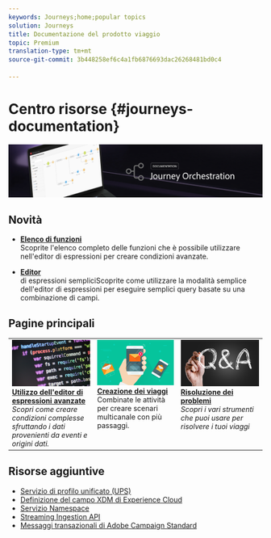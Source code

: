 ```yaml
---
keywords: Journeys;home;popular topics
solution: Journeys
title: Documentazione del prodotto viaggio
topic: Premium
translation-type: tm+mt
source-git-commit: 3b448258ef6c4a1fb6876693dac26268481bd0c4

---
```



# Centro risorse {#journeys-documentation}

![](using/assets/bannerjourney.png)

## Novità

* **[Elenco di funzioni](using/expression/functions.md)**<br/>Scoprite l&#39;elenco completo delle funzioni che è possibile utilizzare nell&#39;editor di espressioni per creare condizioni avanzate.

* **[Editor](using/building-journeys/about-orchestration-activities.md)**<br/>di espressioni sempliciScoprite come utilizzare la modalità semplice dell&#39;editor di espressioni per eseguire semplici query basate su una combinazione di campi.

## Pagine principali

<table>
<tr>
  <td valign="top">
    <a href="using/expression/expressionadvanced.md">
      <img alt="condizioni" src="using/assets/do-not-localize/dev.png"/>
    </a>
    <div>
    <a href="using/expression/expressionadvanced.md"><strong>Utilizzo dell'editor di espressioni avanzate</strong></a>
    </div>
    <em>Scopri come creare condizioni complesse sfruttando i dati provenienti da eventi e origini dati. </em>
    <br>
  </td>
  <td valign="top">
    <a href="using/building-journeys/journey.md">
      <img alt="build" src="using/assets/do-not-localize/design.png"/>
    </a>
    <div>
    <a href="using/building-journeys/journey.md"><strong>Creazione dei viaggi</strong></a>
    </div>
    <em></em>Combinate le attività per creare scenari multicanale con più passaggi.
    <br>
  </td>
  <td valign="top">
        <a href="using/about/troubleshooting.md">
       <img alt="Sviluppatori" src="using/assets/do-not-localize/FAQ.png" />
       </a>
    <div>
    <a href="using/about/troubleshooting.md"><strong>Risoluzione dei problemi</strong></a>
    </div>
     <em>Scopri i vari strumenti che puoi usare per risolvere i tuoi viaggi</em><br>
  </td>
</tr>
</table>

## Risorse aggiuntive

* [Servizio di profilo unificato (UPS)](https://www.adobe.io/apis/cloudplatform/dataservices/profile-identity-segmentation/profile-identity-segmentation-services.html#!api-specification/markdown/narrative/technical_overview/unified_profile_architectural_overview/unified_profile_architectural_overview.md)
* [Definizione del campo XDM di Experience Cloud](https://www.adobe.io/apis/cloudplatform/dataservices/xdm.html)
* [Servizio Namespace](https://www.adobe.io/apis/cloudplatform/dataservices/profile-identity-segmentation/profile-identity-segmentation-services.html#!api-specification/markdown/narrative/technical_overview/identity_namespace_overview/identity_namespace_overview.md)
* [Streaming Ingestion API](https://www.adobe.io/apis/cloudplatform/dataservices/data-ingestion/data-ingestion-services.html#!api-specification/markdown/narrative/technical_overview/streaming_ingest/getting_started_with_platform_streaming_ingestion.md)
* [Messaggi transazionali di Adobe Campaign Standard](https://docs.adobe.com/content/help/en/campaign-standard/using/communication-channels/transactional-messaging/about-transactional-messaging.html)
